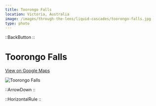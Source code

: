 ```yaml
---
title: Toorongo Falls
location: Victoria, Australia
image: /images/through-the-lens/liquid-cascades/toorongo-falls.jpg
type: photo
---
```


::BackButton
::

# Toorongo Falls

<a href="https://www.google.com/maps/search/?api=1&query=Toorongo+Falls,+Victoria,+Australia" target="_blank" rel="noopener noreferrer">View on Google Maps</a>

![Toorongo Falls](/images/through-the-lens/liquid-cascades/toorongo-falls.jpg)

<div class="mb-8"></div>

::ArrowDown
::

<div class="mb-8"></div>

::HorizontalRule
::
